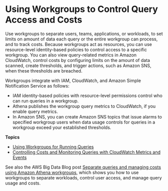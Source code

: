 # Using Workgroups to Control Query Access and Costs<a name="manage-queries-control-costs-with-workgroups"></a>

Use workgroups to separate users, teams, applications, or workloads, to set limits on amount of data each query or the entire workgroup can process, and to track costs\. Because workgroups act as resources, you can use resource\-level identity\-based policies to control access to a specific workgroup\. You can also view query\-related metrics in Amazon CloudWatch, control costs by configuring limits on the amount of data scanned, create thresholds, and trigger actions, such as Amazon SNS, when these thresholds are breached\. 

Workgroups integrate with IAM, CloudWatch, and Amazon Simple Notification Service as follows:
+ IAM identity\-based policies with resource\-level permissions control who can run queries in a workgroup\. 
+ Athena publishes the workgroup query metrics to CloudWatch, if you enable query metrics\. 
+ In Amazon SNS, you can create Amazon SNS topics that issue alarms to specified workgroup users when data usage controls for queries in a workgroup exceed your established thresholds\.

**Topics**
+ [Using Workgroups for Running Queries](workgroups.md)
+ [Controlling Costs and Monitoring Queries with CloudWatch Metrics and Events](control-limits.md)

See also the AWS Big Data Blog post [Separate queries and managing costs using Amazon Athena workgroups](http://aws.amazon.com/blogs/big-data/separating-queries-and-managing-costs-using-amazon-athena-workgroups/), which shows you how to use workgroups to separate workloads, control user access, and manage query usage and costs\.